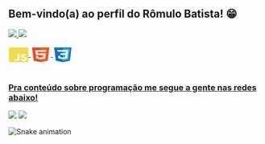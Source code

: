 ## Bem-vindo(a) ao perfil do Rômulo Batista! 😁

 <div>
   <a href="https://github.com/romulo-Batista">
   <img height="180em" src="https://github-readme-stats.vercel.app/api?username=romulo-Batista&show_icons=true&theme=merko&include_all_commits=true&count_private=true"/>
   <img height="180em" src="https://github-readme-stats.vercel.app/api/top-langs/?username=romulo-Batista&layout=compact&langs_count=6&theme=tokyonight"/>

</div>
<div style="display: inline_block"><br>
  <img align="center" alt="Js" height="30" width="40" src="https://raw.githubusercontent.com/devicons/devicon/master/icons/javascript/javascript-plain.svg">
  <img align="center" alt="HTML" height="30" width="40" src="https://raw.githubusercontent.com/devicons/devicon/master/icons/html5/html5-original.svg">
  <img align="center" alt="CSS" height="30" width="40" src="https://raw.githubusercontent.com/devicons/devicon/master/icons/css3/css3-original.svg">
</div>
 
 <br>
 
  ### Pra conteúdo sobre programação me segue a gente nas redes abaixo!
 
<div> 
  <a href="" target="_blank"><img src="https://www.instagram.com/romulo.g.batista84/-Instagram-%23E4405F?style=for-the-badge&logo=instagram&logoColor=white" target="_blank"></a>
  <a href="https://www.linkedin.com/in/romulo-batista" target="_blank"><img src="https://img.shields.io/badge/-LinkedIn-%230077B5?style=for-the-badge&logo=linkedin&logoColor=white" target="_blank"></a> 
 
  ![Snake animation](https://github.com/romulo-Batista/romulo-Batista/blob/output/github-contribution-grid-snake.svg)

</div>

